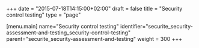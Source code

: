 +++
date = "2015-07-18T14:15:00+02:00"
draft = false
title = "Security control testing"
type = "page"

[menu.main]
name="Security control testing"
identifier="securite_security-assessment-and-testing_security-control-testing"
parent="securite_security-assessment-and-testing"
weight = 300
+++